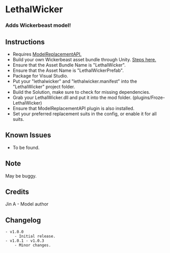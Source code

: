 # LethalWicker
### Adds Wickerbeast model!

## Instructions
- Requires [ModelReplacementAPI.](https://github.com/BunyaPineTree/LethalCompany_ModelReplacementAPI)
- Build your own Wickerbeast asset bundle through Unity. [Steps here.](https://github.com/BunyaPineTree/LethalCompany_ModelReplacementAPI/wiki/Using-the-Unity-Workflow)
- Ensure that the Asset Bundle Name is "LethalWicker".
- Ensure that the Asset Name is "LethalWickerPrefab".
- Package for Visual Studio.
- Put your "lethalwicker" and "lethalwicker.manifest" into the "LethalWicker" project folder.
- Build the Solution, make sure to check for missing dependencies.
- Grab your LethalWicker.dll and put it into the mod folder. (plugins/Froze-LethalWicker)
- Ensure that ModelReplacementAPI plugin is also installed.
- Set your preferred replacement suits in the config, or enable it for all suits.

## Known Issues
- To be found.

## Note
May be buggy.

## Credits
Jin A - Model author

## Changelog
	- v1.0.0
		- Initial release.
	- v1.0.1 - v1.0.3
		- Minor changes.
